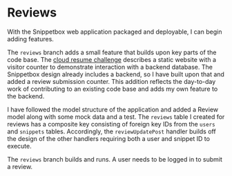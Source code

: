 # Reviews

With the Snippetbox web application packaged and deployable, I can begin adding features.

The `reviews` branch adds a small feature that builds upon key parts of the code base.
The [cloud resume challenge](https://cloudresumechallenge.dev/docs/the-challenge/aws/) describes a static website with a
visitor counter to demonstrate interaction with a backend database. The Snippetbox design already includes a backend, so
I have built upon that and added a review submission counter. This addition reflects the day-to-day work of contributing
to an existing code base and adds my own feature to the backend.

I have followed the model structure of the application and added a Review model along with some mock data and a test.
The `reviews` table I created for reviews has a composite key consisting of foreign key IDs from the `users`
and `snippets` tables. Accordingly, the `reviewUpdatePost` handler builds off the design of the other handlers requiring
both a user and snippet ID to execute.

The `reviews` branch builds and runs. A user needs to be logged in to submit a review.

